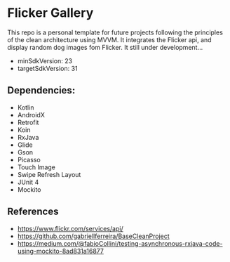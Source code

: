 # Flicker Gallery

This repo is a personal template for future projects following the principles of the clean architecture using MVVM. 
It integrates the Flicker api, and display random dog images fom Flicker. It still under development...


* minSdkVersion: 23
* targetSdkVersion: 31

## Dependencies:
* Kotlin
* AndroidX
* Retrofit
* Koin
* RxJava
* Glide
* Gson
* Picasso
* Touch Image
* Swipe Refresh Layout
* JUnit 4
* Mockito

## References
* https://www.flickr.com/services/api/
* https://github.com/gabriellferreira/BaseCleanProject
* https://medium.com/@fabioCollini/testing-asynchronous-rxjava-code-using-mockito-8ad831a16877